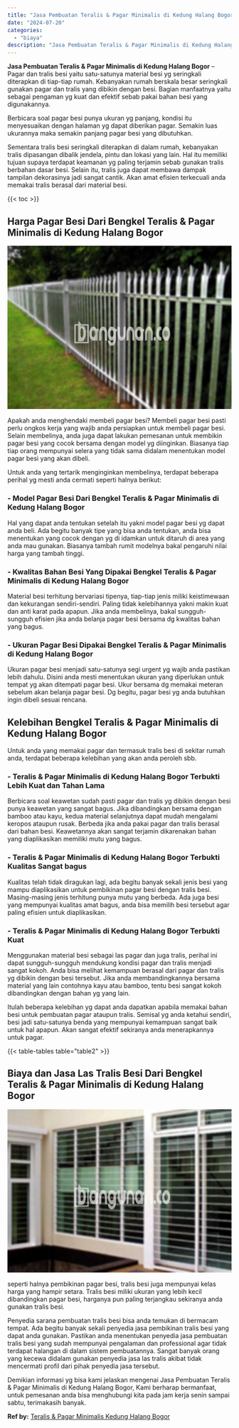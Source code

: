 ```yaml
---
title: "Jasa Pembuatan Teralis & Pagar Minimalis di Kedung Halang Bogor"
date: "2024-07-20"
categories: 
  - "biaya"
description: "Jasa Pembuatan Teralis & Pagar Minimalis di Kedung Halang Bogor. Demikian informasi yg bisa kami jelaskan mengenai Jasa Pembuatan Teralis & Pagar Minimalis d..."
---
```


**Jasa Pembuatan Teralis & Pagar Minimalis di Kedung Halang Bogor** – Pagar dan tralis besi yaitu satu-satunya material besi yg seringkali diterapkan di tiap-tiap rumah. Kebanyakan rumah berskala besar seringkali gunakan pagar dan tralis yang dibikin dengan besi. Bagian manfaatnya yaitu sebagai pengaman yg kuat dan efektif sebab pakai bahan besi yang digunakannya.

Berbicara soal pagar besi punya ukuran yg panjang, kondisi itu menyesuaikan dengan halaman yg dapat diberikan pagar. Semakin luas ukurannya maka semakin panjang pagar besi yang dibutuhkan.

Sementara tralis besi seringkali diterapkan di dalam rumah, kebanyakan tralis dipasangan dibalik jendela, pintu dan lokasi yang lain. Hal itu memiliki tujuan supaya terdapat keamanan yg paling terjamin sebab gunakan tralis berbahan dasar besi. Selain itu, tralis juga dapat membawa dampak tampilan dekorasinya jadi sangat cantik. Akan amat efisien terkecuali anda memakai tralis berasal dari material besi.

{{< toc >}}

## Harga Pagar Besi Dari Bengkel Teralis & Pagar Minimalis di Kedung Halang Bogor

![Jasa Pembuatan Teralis & Pagar Minimalis di Kedung Halang Bogor](/images/pagar-minimalis-murah-34.png)

Apakah anda menghendaki membeli pagar besi? Membeli pagar besi pasti perlu ongkos kerja yang wajib anda persiapkan untuk membeli pagar besi. Selain membelinya, anda juga dapat lakukan pemesanan untuk membikin pagar besi yang cocok bersama dengan model yg diinginkan. Biasanya tiap tiap orang mempunyai selera yang tidak sama didalam menentukan model pagar besi yang akan dibeli.

Untuk anda yang tertarik menginginkan membelinya, terdapat beberapa perihal yg mesti anda cermati seperti halnya berikut:
### \- Model Pagar Besi Dari Bengkel Teralis & Pagar Minimalis di Kedung Halang Bogor

Hal yang dapat anda tentukan setelah itu yakni model pagar besi yg dapat anda beli. Ada begitu banyak tipe yang bisa anda tentukan, anda bisa menentukan yang cocok dengan yg di idamkan untuk ditaruh di area yang anda mau gunakan. Biasanya tambah rumit modelnya bakal pengaruhi nilai harga yang tambah tinggi.

### \- Kwalitas Bahan Besi Yang Dipakai Bengkel Teralis & Pagar Minimalis di Kedung Halang Bogor

Material besi terhitung bervariasi tipenya, tiap-tiap jenis miliki keistimewaan dan kekurangan sendiri-sendiri. Paling tidak kelebihannya yakni makin kuat dan anti karat pada apapun. Jika anda membelinya, bakal sungguh-sungguh efisien jika anda belanja pagar besi bersama dg kwalitas bahan yang bagus.

### \- Ukuran Pagar Besi Dipakai Bengkel Teralis & Pagar Minimalis di Kedung Halang Bogor

Ukuran pagar besi menjadi satu-satunya segi urgent yg wajib anda pastikan lebih dahulu. Disini anda mesti menentukan ukuran yang diperlukan untuk tempat yg akan ditempati pagar besi. Ukur bersama dg memakai meteran sebelum akan belanja pagar besi. Dg begitu, pagar besi yg anda butuhkan ingin dibeli sesuai rencana.

## Kelebihan Bengkel Teralis & Pagar Minimalis di Kedung Halang Bogor

Untuk anda yang memakai pagar dan termasuk tralis besi di sekitar rumah anda, terdapat beberapa kelebihan yang akan anda peroleh sbb.

### \- Teralis & Pagar Minimalis di Kedung Halang Bogor Terbukti Lebih Kuat dan Tahan Lama

Berbicara soal keawetan sudah pasti pagar dan tralis yg dibikin dengan besi punya keawetan yang sangat bagus. Jika dibandingkan bersama dengan bamboo atau kayu, kedua material selanjutnya dapat mudah mengalami keropos ataupun rusak. Berbeda jika anda pakai pagar dan tralis berasal dari bahan besi. Keawetannya akan sangat terjamin dikarenakan bahan yang diaplikasikan memiliki mutu yang bagus.

### \- Teralis & Pagar Minimalis di Kedung Halang Bogor Terbukti Kualitas Sangat bagus

Kualitas telah tidak diragukan lagi, ada begitu banyak sekali jenis besi yang mampu diaplikasikan untuk pembikinan pagar besi dengan tralis besi. Masing-masing jenis terhitung punya mutu yang berbeda. Ada juga besi yang mempunyai kualitas amat bagus, anda bisa memilih besi tersebut agar paling efisien untuk diaplikasikan.

### \- Teralis & Pagar Minimalis di Kedung Halang Bogor Terbukti Kuat

Menggunakan material besi sebagai las pagar dan juga tralis, perihal ini dapat sungguh-sungguh mendukung kondisi pagar dan tralis menjadi sangat kokoh. Anda bisa melihat kemampuan berasal dari pagar dan tralis yg dibikin dengan besi tersebut. Jika anda membandingkannya bersama material yang lain contohnya kayu atau bamboo, tentu besi sangat kokoh dibandingkan dengan bahan yg yang lain.

Itulah beberapa kelebihan yg dapat anda dapatkan apabila memakai bahan besi untuk pembuatan pagar ataupun tralis. Semisal yg anda ketahui sendiri, besi jadi satu-satunya benda yang mempunyai kemampuan sangat baik untuk hal apapun. Akan sangat efektif sekiranya anda menerapkannya untuk pagar.

{{< table-tables table="table2" >}}

## Biaya dan Jasa Las Tralis Besi Dari Bengkel Teralis & Pagar Minimalis di Kedung Halang Bogor

![Jasa Pembuatan Teralis & Pagar Minimalis di Kedung Halang Bogor](/images/teralis-minimalis-murah-04.png)

seperti halnya pembikinan pagar besi, tralis besi juga mempunyai kelas harga yang hampir setara. Tralis besi miliki ukuran yang lebih kecil dibandingkan pagar besi, harganya pun paling terjangkau sekiranya anda gunakan tralis besi.

Penyedia sarana pembuatan tralis besi bisa anda temukan di bermacam tempat. Ada begitu banyak sekali penyedia jasa pembikinan tralis besi yang dapat anda gunakan. Pastikan anda menentukan penyedia jasa pembuatan tralis besi yang sudah mempunyai pengalaman dan professional agar tidak terdapat halangan di dalam sistem pembuatannya. Sangat banyak orang yang kecewa didalam gunakan penyedia jasa las tralis akibat tidak mencermati profil dari pihak penyedia jasa tersebut.

Demikian informasi yg bisa kami jelaskan mengenai Jasa Pembuatan Teralis & Pagar Minimalis di Kedung Halang Bogor, Kami berharap bermanfaat, untuk pemesanan anda bisa menghubungi kita pada jam kerja senin sampai sabtu, terimakasih banyak.

**Ref by:** [Teralis & Pagar Minimalis Kedung Halang Bogor](https://id.wikipedia.org/wiki/Teralis)
